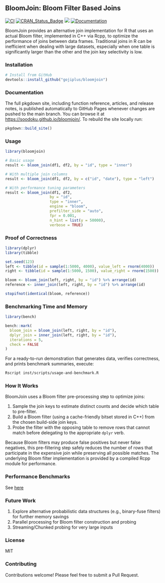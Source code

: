 ## BloomJoin: Bloom Filter Based Joins

[![CI](https://github.com/gojiplus/bloomjoin/actions/workflows/R-CMD-check.yaml/badge.svg)](https://github.com/gojiplus/bloomjoin/actions/workflows/R-CMD-check.yaml)
[![CRAN\_Status\_Badge](http://www.r-pkg.org/badges/version/bloomjoin)](https://cran.r-project.org/package=bloomjoin)
![](http://cranlogs.r-pkg.org/badges/grand-total/bloomjoin)
[![Documentation](https://img.shields.io/badge/docs-latest-brightgreen.svg)](https://gojiplus.github.io/bloomjoin/)


BloomJoin provides an alternative join implementation for R that uses an actual Bloom filter, implemented in C++ via Rcpp, to optimize the performance of joins between data frames. Traditional joins in R can be inefficient when dealing with large datasets, especially when one table is significantly larger than the other and the join key selectivity is low.

### Installation

```r
# Install from GitHub
devtools::install_github("gojiplus/bloomjoin")
```

### Documentation

The full pkgdown site, including function reference, articles, and release notes, is published automatically to GitHub Pages whenever changes are pushed to the main branch. You can browse it at <https://soodoku.github.io/bloomjoin/>. To rebuild the site locally run:

```r
pkgdown::build_site()
```

### Usage

```r
library(bloomjoin)

# Basic usage
result <- bloom_join(df1, df2, by = "id", type = "inner")

# With multiple join columns
result <- bloom_join(df1, df2, by = c("id", "date"), type = "left")

# With performance tuning parameters
result <- bloom_join(df1, df2,
                    by = "id",
                    type = "inner",
                    engine = "bloom",
                    prefilter_side = "auto",
                    fpr = 0.001,
                    n_hint = list(y = 50000),
                    verbose = TRUE)
```

### Proof of Correctness

```r
library(dplyr)
library(tibble)

set.seed(123)
left <- tibble(id = sample(1:5000, 4000), value_left = rnorm(4000))
right <- tibble(id = sample(1:5000, 1500), value_right = rnorm(1500))

bloom <- bloom_join(left, right, by = "id") %>% arrange(id)
reference <- inner_join(left, right, by = "id") %>% arrange(id)

stopifnot(identical(bloom, reference))
```

### Benchmarking Time and Memory

```r
library(bench)

bench::mark(
  bloom_join = bloom_join(left, right, by = "id"),
  dplyr_join = inner_join(left, right, by = "id"),
  iterations = 5,
  check = FALSE
)
```

For a ready-to-run demonstration that generates data, verifies correctness, and
prints benchmark summaries, execute:

```sh
Rscript inst/scripts/usage-and-benchmark.R
```

### How It Works

BloomJoin uses a Bloom filter pre-processing step to optimize joins:

1. Sample the join keys to estimate distinct counts and decide which table to pre-filter.
2. Build a Bloom filter (using a cache-friendly bitset stored in C++) from the chosen build-side join keys.
3. Probe the filter with the opposing table to remove rows that cannot match before delegating to the appropriate `dplyr` verb.

Because Bloom filters may produce false positives but never false negatives, this pre-filtering step safely reduces the number of rows that participate in the expensive join while preserving all possible matches. The underlying Bloom filter implementation is provided by a compiled Rcpp module for performance.

### Performance Benchmarks

See [here](https://htmlpreview.github.io/?https://github.com/gojiplus/bloomjoin/blob/main/doc/benchmarking-bloomjoin.html)

### Future Work

1. Explore alternative probabilistic data structures (e.g., binary-fuse filters) for further memory savings
2. Parallel processing for Bloom filter construction and probing
3. Streaming/Chunked probing for very large inputs

### License

MIT

### Contributing

Contributions welcome! Please feel free to submit a Pull Request.
